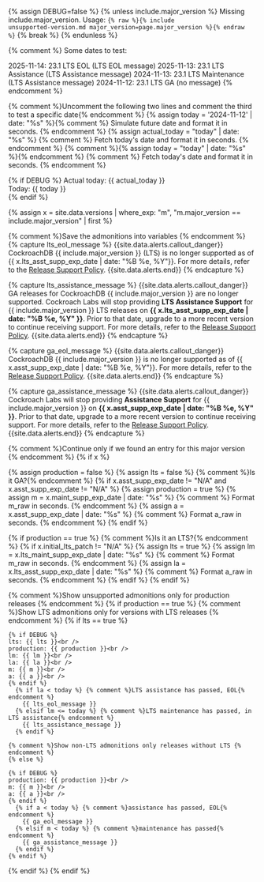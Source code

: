 {% assign DEBUG=false %}
{% unless include.major_version %}
Missing include.major_version. Usage: <code>{% raw %}{% include unsupported-version.md major_version=page.major_version %}{% endraw %}</code>
{% break %}
{% endunless %}

{% comment %} Some dates to test:

2025-11-14: 23.1 LTS EOL (LTS EOL message)
2025-11-13: 23.1 LTS Assistance (LTS Assistance message)
2024-11-13: 23.1 LTS Maintenance (LTS Assistance message)
2024-11-12: 23.1 LTS GA (no message)
{% endcomment %}

{% comment %}Uncomment the following two lines and comment the third to test a specific date{% endcomment %}
{% assign today = '2024-11-12' | date: "%s" %}{% comment %} Simulate future date and format it in seconds. {% endcomment %}
{% assign actual_today = "today" | date: "%s" %} {% comment %} Fetch today's date and format it in seconds. {% endcomment %}
{% comment %}{% assign today = "today" | date: "%s" %}{% endcomment %} {% comment %} Fetch today's date and format it in seconds. {% endcomment %}

{% if DEBUG %}
Actual today: {{ actual_today }}<br />
Today: {{ today }}<br />
{% endif %}

{% assign x = site.data.versions | where_exp: "m", "m.major_version == include.major_version" | first %}

{% comment %}Save the admonitions into variables {% endcomment %}
{% capture lts_eol_message %}
      {{site.data.alerts.callout_danger}}
      CockroachDB {{ include.major_version }} (LTS) is no longer supported as of {{ x.lts_asst_supp_exp_date | date: "%B %e, %Y"}}. For more details, refer to the <a href="https://www.cockroachlabs.com/docs/releases/release-support-policy.html">Release Support Policy</a>.
      {{site.data.alerts.end}}
{% endcapture %}

{% capture lts_assistance_message %}
      {{site.data.alerts.callout_danger}}
      GA releases for CockroachDB {{ include.major_version }} are no longer supported. Cockroach Labs will stop providing <strong>LTS Assistance Support</strong> for {{ include.major_version }} LTS releases on <strong>{{ x.lts_asst_supp_exp_date | date: "%B %e, %Y" }}</strong>. Prior to that date, upgrade to a more recent version to continue receiving support. For more details, refer to the <a href="https://www.cockroachlabs.com/docs/releases/release-support-policy.html">Release Support Policy</a>.
      {{site.data.alerts.end}}
{% endcapture %}

{% capture ga_eol_message %}
      {{site.data.alerts.callout_danger}}
      CockroachDB {{ include.major_version }} is no longer supported as of {{ x.asst_supp_exp_date | date: "%B %e, %Y"}}. For more details, refer to the <a href="https://www.cockroachlabs.com/docs/releases/release-support-policy.html">Release Support Policy</a>.
      {{site.data.alerts.end}}
{% endcapture %}

{% capture ga_assistance_message %}
      {{site.data.alerts.callout_danger}}
      Cockroach Labs will stop providing <strong>Assistance Support</strong> for {{ include.major_version }} on <strong>{{ x.asst_supp_exp_date | date: "%B %e, %Y" }}</strong>. Prior to that date, upgrade to a more recent version to continue receiving support. For more details, refer to the <a href="https://www.cockroachlabs.com/docs/releases/release-support-policy.html">Release Support Policy</a>.
      {{site.data.alerts.end}}
{% endcapture %}

{% comment %}Continue only if we found an entry for this major version {% endcomment %}
{% if x %}

  {% assign production = false %}
  {% assign lts = false %}
  {% comment %}Is it GA?{% endcomment %}
  {% if x.asst_supp_exp_date != "N/A" and x.asst_supp_exp_date != "N/A" %}
    {% assign production = true %}
    {% assign m = x.maint_supp_exp_date | date: "%s" %} {% comment %} Format m_raw in seconds. {% endcomment %}
    {% assign a = x.asst_supp_exp_date | date: "%s" %} {% comment %} Format a_raw in seconds. {% endcomment %}
  {% endif %}

  {% if production == true %}
    {% comment %}Is it an LTS?{% endcomment %}
    {% if x.initial_lts_patch != "N/A" %}
      {% assign lts = true %}
      {% assign lm = x.lts_maint_supp_exp_date | date: "%s" %} {% comment %} Format m_raw in seconds. {% endcomment %}
      {% assign la = x.lts_asst_supp_exp_date | date: "%s" %} {% comment %} Format a_raw in seconds. {% endcomment %}
    {% endif %}
  {% endif %}

  {% comment %}Show unsupported admonitions only for production releases {% endcomment %}
  {% if production == true %}
    {% comment %}Show LTS admonitions only for versions with LTS releases {% endcomment %}
    {% if lts == true %}

    {% if DEBUG %}
    lts: {{ lts }}<br />
    production: {{ production }}<br />
    lm: {{ lm }}<br />
    la: {{ la }}<br />
    m: {{ m }}<br />
    a: {{ a }}<br />
    {% endif %}
      {% if la < today %} {% comment %}LTS assistance has passed, EOL{% endcomment %}
        {{ lts_eol_message }}
      {% elsif lm <= today %} {% comment %}LTS maintenance has passed, in LTS assistance{% endcomment %}
        {{ lts_assistance_message }}
      {% endif %}

    {% comment %}Show non-LTS admonitions only releases without LTS {% endcomment %}
    {% else %}

    {% if DEBUG %}
    production: {{ production }}<br />
    m: {{ m }}<br />
    a: {{ a }}<br />
    {% endif %}
      {% if a < today %} {% comment %}assistance has passed, EOL{% endcomment %}
        {{ ga_eol_message }}
      {% elsif m < today %} {% comment %}maintenance has passed{% endcomment %}
        {{ ga_assistance_message }}
      {% endif %}
    {% endif %}

  {% endif %}
{% endif %}
